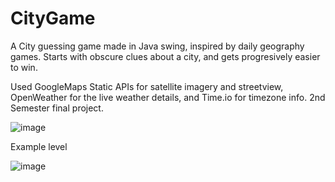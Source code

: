 # CityGame
A City guessing game made in Java swing, inspired by daily geography games. 
Starts with obscure clues about a city, and gets progresively easier to win.

Used GoogleMaps Static APIs for satellite imagery and streetview, OpenWeather for the live weather details, and Time.io for timezone info.
2nd Semester final project. 

![image](https://github.com/avi0s/CityGame/assets/172209182/80ddcfa8-c940-4499-8e5b-0a4dc1cd1478)

Example level 


![image](https://github.com/avi0s/CityGame/assets/172209182/e097494f-0b41-4d5d-babc-216ac96f4047)
